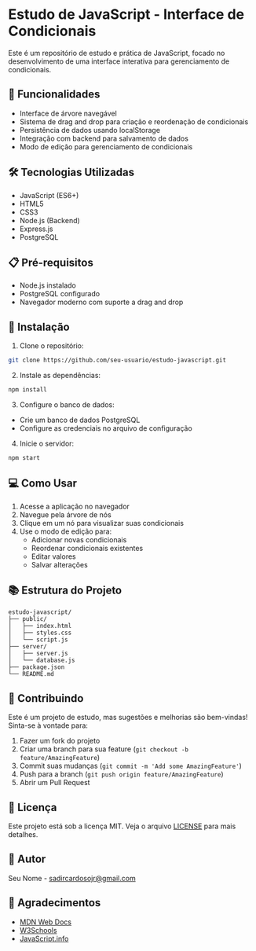 # Estudo de JavaScript - Interface de Condicionais

Este é um repositório de estudo e prática de JavaScript, focado no desenvolvimento de uma interface interativa para gerenciamento de condicionais.

## 🚀 Funcionalidades

- Interface de árvore navegável
- Sistema de drag and drop para criação e reordenação de condicionais
- Persistência de dados usando localStorage
- Integração com backend para salvamento de dados
- Modo de edição para gerenciamento de condicionais

## 🛠️ Tecnologias Utilizadas

- JavaScript (ES6+)
- HTML5
- CSS3
- Node.js (Backend)
- Express.js
- PostgreSQL

## 📋 Pré-requisitos

- Node.js instalado
- PostgreSQL configurado
- Navegador moderno com suporte a drag and drop

## 🔧 Instalação

1. Clone o repositório:
```bash
git clone https://github.com/seu-usuario/estudo-javascript.git
```

2. Instale as dependências:
```bash
npm install
```

3. Configure o banco de dados:
- Crie um banco de dados PostgreSQL
- Configure as credenciais no arquivo de configuração

4. Inicie o servidor:
```bash
npm start
```

## 💻 Como Usar

1. Acesse a aplicação no navegador
2. Navegue pela árvore de nós
3. Clique em um nó para visualizar suas condicionais
4. Use o modo de edição para:
   - Adicionar novas condicionais
   - Reordenar condicionais existentes
   - Editar valores
   - Salvar alterações

## 📚 Estrutura do Projeto

```
estudo-javascript/
├── public/
│   ├── index.html
│   ├── styles.css
│   └── script.js
├── server/
│   ├── server.js
│   └── database.js
├── package.json
└── README.md
```

## 🤝 Contribuindo

Este é um projeto de estudo, mas sugestões e melhorias são bem-vindas! Sinta-se à vontade para:

1. Fazer um fork do projeto
2. Criar uma branch para sua feature (`git checkout -b feature/AmazingFeature`)
3. Commit suas mudanças (`git commit -m 'Add some AmazingFeature'`)
4. Push para a branch (`git push origin feature/AmazingFeature`)
5. Abrir um Pull Request

## 📝 Licença

Este projeto está sob a licença MIT. Veja o arquivo [LICENSE](LICENSE) para mais detalhes.

## 👤 Autor

Seu Nome - [sadircardosojr@gmail.com](mailto:sadircardosojr@gmail.com)

## 🙏 Agradecimentos

- [MDN Web Docs](https://developer.mozilla.org/)
- [W3Schools](https://www.w3schools.com/)
- [JavaScript.info](https://javascript.info/) 
